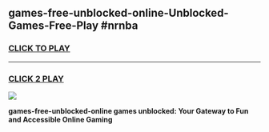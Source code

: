 
## games-free-unblocked-online-Unblocked-Games-Free-Play #nrnba
<h3>
<a href="https://us.freeplayer.one?title=games-free-unblocked-online&ref=9M">CLICK TO PLAY</a></h3>
<hr>

<h3>
<a href="https://us.freeplayer.one?title=games-free-unblocked-online&ref=9M">CLICK 2 PLAY</a>
  
</h3>

<a href="https://us.freeplayer.one?title=games-free-unblocked-online&ref=9M"><img src="https://clearcache.store/games.png"></a>


**games-free-unblocked-online games unblocked: Your Gateway to Fun and Accessible Online Gaming**
